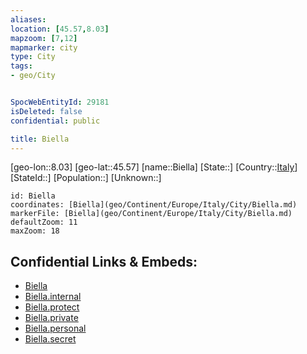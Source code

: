 ```yaml
---
aliases: 
location: [45.57,8.03]
mapzoom: [7,12] 
mapmarker: city 
type: City
tags:
- geo/City


SpocWebEntityId: 29181
isDeleted: false
confidential: public

title: Biella
---
```

[geo-lon::8.03]
[geo-lat::45.57]
[name::Biella]
[State::]
[Country::[Italy](geo/Continent/Europe/Italy.md)]
[StateId::]
[Population::]
[Unknown::]


```leaflet
id: Biella
coordinates: [Biella](geo/Continent/Europe/Italy/City/Biella.md)
markerFile: [Biella](geo/Continent/Europe/Italy/City/Biella.md)
defaultZoom: 11 
maxZoom: 18
```


## Confidential Links & Embeds: 
- [Biella](../../../../../../_public/geo/Continent/Europe/Italy/City/Biella.md) 
- [Biella.internal](../../../../../../_internal/geo/Continent/Europe/Italy/City/Biella.internal.md) 
- [Biella.protect](../../../../../../_protect/geo/Continent/Europe/Italy/City/Biella.protect.md) 
- [Biella.private](../../../../../../_private/geo/Continent/Europe/Italy/City/Biella.private.md) 
- [Biella.personal](../../../../../../_personal/geo/Continent/Europe/Italy/City/Biella.personal.md) 
- [Biella.secret](../../../../../../_secret/geo/Continent/Europe/Italy/City/Biella.secret.md) 
